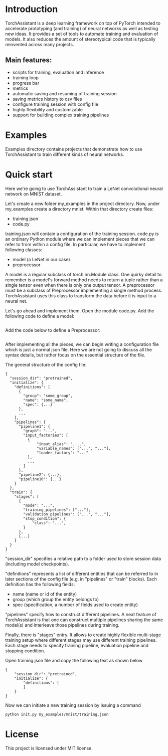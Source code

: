 # Introduction

TorchAssistant is a deep learning framework on top of PyTorch intended 
to accelerate prototyping (and training) of neural networks as well as testing new ideas. 
It provides a set of tools to automate training and evaluation of models. 
It also reduces the amount of stereotypical code that is typically reinvented 
across many projects.

## Main features:
- scripts for training, evaluation and inference
- training loop
- progress bar
- metrics
- automatic saving and resuming of training session
- saving metrics history to csv files
- configure training session with config file
- highly flexibility and customizable
- support for building complex training pipelines

# Examples

Examples directory contains projects that demonstrate how to use
TorchAssistant to train different kinds of neural networks.

# Quick start

Here we're going to use TorchAssistant to train a LeNet convolutional
neural network on MNIST dataset.

Let's create a new folder my_examples in the project directory.
Now, under my_examples create a directory mnist. Within that
directory create files:
- training.json
- code.py

training.json will contain a configuration of the training session.
code.py is an ordinary Python module where we can implement pieces
that we can refer to from within a config file. 
In particular, we have to implement following classes:
- model (a LeNet in our case)
- preprocessor

A model is a regular subclass of torch.nn.Module class.
One quirky detail to remember is a model's forward method needs to return
a tuple rather than a single tensor even when there is only one output tensor.
A preprocessor must be a subclass of Preprocessor implementing
a single method process. TorchAssistant uses this class to transform the data
before it is input to a neural net.

Let's go ahead and implement them. Open the module code.py.
Add the following code to define a model: 
```

```

Add the code below to define a Preprocessor:
```
```

After implementing all the pieces, we can begin writing a configuration file which
 is just a normal json file. Here we are not going to discuss all
the syntax details, but rather focus on the essential structure of the file.

The general structure of the config file: 
```
{
  "session_dir": "pretrained",
  "initialize": {
    "definitions": [
      {
        "group": "some_group",
        "name": "some_name",
        "spec": {...}
      },
      ...
    ],
    "pipelines": {
      "pipeline1": {
        "graph": "...",
        "input_factories": [
          {
              "input_alias": "....",
              "variable_names": ["...", "..."],
              "loader_factory": "..."
          },
          ...
        ]
      },
      "pipeline2": {...},
      "pipeline10": {...}
    }
  },
  "train": {
    "stages": [
      {
        "mode": "...",
        "training_pipelines": ["..."],
        "validation_pipelines": ["...", "..."],
        "stop_condition": {
            "class": "...",
        }
      },
      {...}
    ]
  }
}
```

"session_dir" specifies a relative path to a folder used to store session data
(including model checkpoints).

"definitions" represents a list of different entities that can be referred to 
in later sections of the config file (e.g. in "pipelines" or "train" blocks).
Each definition has the following fields:
- name (name or id of the entity)
- group (which group the entity belongs to)
- spec (specification, a number of fields used to create entity)

"pipelines" specify how to construct different pipelines. A neat feature
of TorchAssistant is that one can construct multiple pipelines sharing the same
model(s) and interleave those pipelines during training.

Finally, there is "stages" entry.
It allows to create highly flexible multi-stage training setup where
different stages may use different training pipelines.
Each stage needs to specify training pipeline, evaluation pipeline and 
stopping condition.

Open training.json file and copy the following text as shown below
```
{
    "session_dir": "pretrained",
    "initialize": {
        "definitions": [
        ]
    }
}
```

Now we can initiate a new training session by issuing a command

```
python init.py my_examples/mnist/training.json
```

# License

This project is licensed under MIT license.